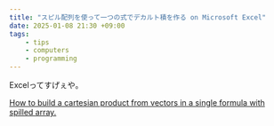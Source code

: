 ```yaml
---
title: "スピル配列を使って一つの式でデカルト積を作る on Microsoft Excel"
date: 2025-01-08 21:30 +09:00
tags:
    - tips
    - computers
    - programming
---
```


Excelってすげぇや。

[How to build a cartesian product from vectors in a single formula with spilled array.](https://gist.github.com/squeuei/6fa8ef4ce2783ea7ada4c0a21f0fd394)

<script src="https://gist.github.com/squeuei/6fa8ef4ce2783ea7ada4c0a21f0fd394.js"></script>
